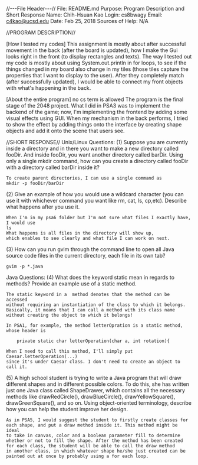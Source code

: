 //---File Header---//
File: README.md
Purpose: Program Description and Short Response
Name: Chih-Hsuan Kao
Login: cs8bwagy
Email: c4kao@ucsd.edu
Date: Feb 25, 2018
Sources of Help: N/A

//PROGRAM DESCRIPTION//

[How I tested my codes]
This assignment is mostly about after successful movement in the back (after
the board is updated), how I make the Gui looks right in the front (to display
rectangles and texts). The way I tested out my code is mostly about using
System.out.println in for loops, to see if the things changed in my board
also change in my tiles (those tiles capture the properties that I want to 
display to the user). After they completely match (after successfully updated),
I would be able to connect my front objects with what's happening in the back.

[About the entire program] no cs term is allowed
The program is the final stage of the 2048 project. What I did in PSA3 was to 
implement the backend of the game; now, I'm implementing the frontend
by adding some visual effects using GUI. When my mechanism in the back performs,
I tried to show the effect by adding things onto the interface by creating 
shape objects and add it onto the scene that users see. 

//SHORT RESPONSE//
Unix/Linux Questions:
(1) Suppose you are currently inside a directory and in there you want to
make a new directory called fooDir. And inside fooDir, you want
another directory called barDir. Using only a single mkdir command,
how can you create a directory called fooDir with a directory
called barDir inside it?

    To create parent directories, I can use a single command as
    mkdir -p fooDir/barDir

(2) Give an example of how you would use a wildcard character
(you can use it with whichever command you want like rm, cat, ls, cp,etc).
Describe what happens after you use it. 
    
    When I'm in my psa6 folder but I'm not sure what files I exactly have,
    I would use 
    ls
    What happens is all files in the directory will show up,
    which enables to see clearly and what file I can work on next. 

(3) How can you run gvim through the command line to open all Java source
code files in the current directory, each file in its own tab?
    
    gvim -p *.java

Java Questions:
(4) What does the keyword static mean in regards to methods? 
Provide an example use of a static method.
    
    The static keyword in a  method denotes that the method can be accessed
    without requiring an instantiation of the class to which it belongs.
    Basically, it means that I can call a method with its class name
    without creating the object to which it belongs!
    
    In PSA1, for example, the method letterOpration is a static method, 
    whose header is
    
        private static char letterOperation(char a, int rotation){

    When I need to call this method, I'll simply put Caesar.letterOperation(...)
    since it's under Caesar class. I don't need to create an object to call it.

(5) A high school student is trying to write a Java program that will
draw different shapes and in different possible colors.
To do this, she has written just one Java class called ShapeDrawer,
which contains all the necessary methods like drawRedCircle(),
drawBlueCircle(), drawYellowSquare(), drawGreenSquare(), and so on.
Using object-oriented terminology, describe how you can help the
student improve her design.

    As in PSA5, I would suggest the student to firstly create classes for
    each shape, and put a draw method inside it. This method might be ideal
    to take in canvas, color and a boolean parameter fill to determine 
    whether or not to fill the shape. After the method has been created 
    for each class, the student will be able to call the draw method
    in another class, in which whatever shape he/she just created can be 
    painted out at once by probably using a for each loop. 
